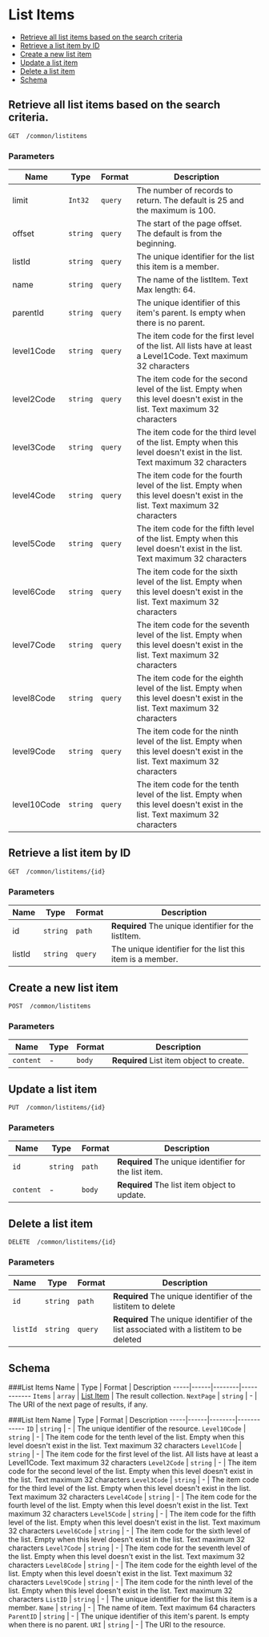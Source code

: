 # List Items

* [Retrieve all list items based on the search criteria](#get)
* [Retrieve a list item by ID](#getID)
* [Create a new list item](#post)
* [Update a list item](#put)
* [Delete a list item](#delete)
* [Schema](#schema)

## <a name="get"></a>Retrieve all list items based on the search criteria.
    GET  /common/listitems

        
### Parameters
Name | Type | Format | Description
-----|------|--------|------------			
limit	|	`Int32`	|	`query`	|	The number of records to return. The default is 25 and the maximum is 100.offset	|	`string`	|	`query`	|	The start of the page offset. The default is from the beginning.listId	|	`string`	|	`query`	|	The unique identifier for the list this item is a member.name	|	`string`	|	`query`	|	The name of the listItem. Text Max length: 64.parentId	|	`string`	|	`query`	|	The unique identifier of this item's parent. Is empty when there is no parent.level1Code	|	`string`	|	`query`	|	The item code for the first level of the list. All lists have at least a Level1Code. Text maximum 32 characterslevel2Code	|	`string`	|	`query`	|	The item code for the second level of the list. Empty when this level doesn't exist in the list. Text maximum 32 characterslevel3Code	|	`string`	|	`query`	|	The item code for the third level of the list. Empty when this level doesn't exist in the list. Text maximum 32 characterslevel4Code	|	`string`	|	`query`	|	The item code for the fourth level of the list. Empty when this level doesn't exist in the list. Text maximum 32 characterslevel5Code	|	`string`	|	`query`	|	The item code for the fifth level of the list. Empty when this level doesn't exist in the list. Text maximum 32 characterslevel6Code	|	`string`	|	`query`	|	The item code for the sixth level of the list. Empty when this level doesn't exist in the list. Text maximum 32 characterslevel7Code	|	`string`	|	`query`	|	The item code for the seventh level of the list. Empty when this level doesn't exist in the list. Text maximum 32 characterslevel8Code	|	`string`	|	`query`	|	The item code for the eighth level of the list. Empty when this level doesn't exist in the list. Text maximum 32 characterslevel9Code	|	`string`	|	`query`	|	The item code for the ninth level of the list. Empty when this level doesn't exist in the list. Text maximum 32 characterslevel10Code	|	`string`	|	`query`	|	The item code for the tenth level of the list. Empty when this level doesn't exist in the list. Text maximum 32 characters



## <a name="getID"></a>Retrieve a list item by ID
    GET  /common/listitems/{id}


### Parameters
Name | Type | Format | Description
-----|------|--------|------------
id	|	`string`	|	`path`	|	**Required** The unique identifier for the listItem.listId	|	`string`	|	`query`	|	The unique identifier for the list this item is a member.


## <a name="post"></a>Create a new list item
    POST  /common/listitems


### Parameters
Name | Type | Format | Description
-----|------|--------|------------
`content`	|	-	|	`body`	|	**Required** List item object to create.


## <a name="put"></a>Update a list item
    PUT  /common/listitems/{id}


### Parameters
Name | Type | Format | Description
-----|------|--------|------------
`id`	|	`string`	|	`path`	|	**Required** The unique identifier for the list item.`content`	|	-	|	`body`	|	**Required** The list item object to update.


## <a name="delete"></a>Delete a list item
    DELETE  /common/listitems/{id}


### Parameters
Name | Type | Format | Description
-----|------|--------|------------
`id`	|	`string`	|	`path`	|	**Required** The unique identifier of the listitem to delete`listId`	|	`string`	|	`query`	|	**Required** The unique identifier of the list associated with a listitem to be deleted



## <a name="schema"></a>Schema


###<a name="listitems"></a>List Items
Name | Type | Format | Description
-----|------|--------|------------
`Items`	|	`array`	|	[List Item](#listitem)	|	The result collection.`NextPage`	|	`string`	|	-	|	The URI of the next page of results, if any.
###<a name="listitem"></a>List Item
Name | Type | Format | Description
-----|------|--------|------------
`ID`	|	`string`	|	-	|	The unique identifier of the resource.`Level10Code`	|	`string`	|	-	|	The item code for the tenth level of the list. Empty when this level doesn't exist in the list. Text maximum 32 characters`Level1Code`	|	`string`	|	-	|	The item code for the first level of the list. All lists have at least a Level1Code. Text maximum 32 characters`Level2Code`	|	`string`	|	-	|	The item code for the second level of the list. Empty when this level doesn't exist in the list. Text maximum 32 characters`Level3Code`	|	`string`	|	-	|	The item code for the third level of the list. Empty when this level doesn't exist in the list. Text maximum 32 characters`Level4Code`	|	`string`	|	-	|	The item code for the fourth level of the list. Empty when this level doesn't exist in the list. Text maximum 32 characters`Level5Code`	|	`string`	|	-	|	The item code for the fifth level of the list. Empty when this level doesn't exist in the list. Text maximum 32 characters`Level6Code`	|	`string`	|	-	|	The item code for the sixth level of the list. Empty when this level doesn't exist in the list. Text maximum 32 characters`Level7Code`	|	`string`	|	-	|	The item code for the seventh level of the list. Empty when this level doesn't exist in the list. Text maximum 32 characters`Level8Code`	|	`string`	|	-	|	The item code for the eighth level of the list. Empty when this level doesn't exist in the list. Text maximum 32 characters`Level9Code`	|	`string`	|	-	|	The item code for the ninth level of the list. Empty when this level doesn't exist in the list. Text maximum 32 characters`ListID`	|	`string`	|	-	|	The unique identifier for the list this item is a member.`Name`	|	`string`	|	-	|	The name of item. Text maximum 64 characters`ParentID`	|	`string`	|	-	|	The unique identifier of this item's parent. Is empty when there is no parent.`URI`	|	`string`	|	-	|	The URI to the resource.


